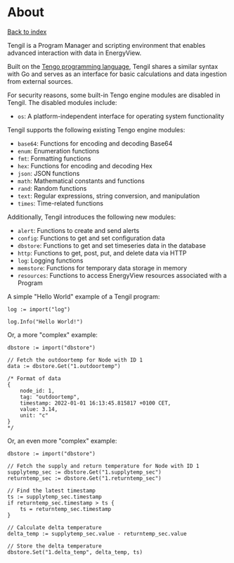 # About

[Back to index](/index.html)

Tengil is a Program Manager and scripting environment that enables advanced interaction with data in EnergyView.

Built on the [Tengo programming language](https://github.com/d5/tengo), Tengil shares a similar syntax with Go and serves as an interface for basic calculations and data ingestion from external sources.

For security reasons, some built-in Tengo engine modules are disabled in Tengil. The disabled modules include:

- `os`: A platform-independent interface for operating system functionality

Tengil supports the following existing Tengo engine modules:

- `base64`: Functions for encoding and decoding Base64
- `enum`: Enumeration functions
- `fmt`: Formatting functions
- `hex`: Functions for encoding and decoding Hex
- `json`: JSON functions
- `math`: Mathematical constants and functions
- `rand`: Random functions
- `text`: Regular expressions, string conversion, and manipulation
- `times`: Time-related functions

Additionally, Tengil introduces the following new modules:

- `alert`: Functions to create and send alerts
- `config`: Functions to get and set configuration data
- `dbstore`: Functions to get and set timeseries data in the database
- `http`: Functions to get, post, put, and delete data via HTTP
- `log`: Logging functions
- `memstore`: Functions for temporary data storage in memory
- `resources`: Functions to access EnergyView resources associated with a Program

A simple "Hello World" example of a Tengil program:

```tengo
log := import("log")

log.Info("Hello World!")
```

Or, a more "complex" example:

```tengo
dbstore := import("dbstore")

// Fetch the outdoortemp for Node with ID 1
data := dbstore.Get("1.outdoortemp")

/* Format of data
{
    node_id: 1,
    tag: "outdoortemp",
    timestamp: 2022-01-01 16:13:45.815817 +0100 CET,
    value: 3.14,
    unit: "c"
}
*/
```

Or, an even more "complex" example:

```tengo
dbstore := import("dbstore")

// Fetch the supply and return temperature for Node with ID 1
supplytemp_sec := dbstore.Get("1.supplytemp_sec")
returntemp_sec := dbstore.Get("1.returntemp_sec")

// Find the latest timestamp
ts := supplytemp_sec.timestamp
if returntemp_sec.timestamp > ts {
    ts = returntemp_sec.timestamp
}

// Calculate delta temperature
delta_temp := supplytemp_sec.value - returntemp_sec.value

// Store the delta temperature
dbstore.Set("1.delta_temp", delta_temp, ts)
```
